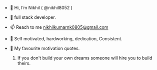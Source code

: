 - 👋 Hi, I’m Nikhil ( @nikhil8052 )
- 👀  full stack developer.

- 📫 Reach to me nikhilkumarnk0805@gmail.com
- 🌅 Self motivated, hardworking, dedication, Consistent.
- 💞 My favourite motivation quotes.
  1. If you don't build your own dreams someone will hire you to build theirs.
  

<!---
nikhil8052/nikhil8052 is a ✨ special ✨ repository because its `README.md` (this file) appears on your GitHub profile.
You can click the Preview link to take a look at your changes.
--->
